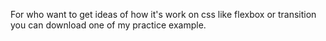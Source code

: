 For who want to get ideas of how it's work on css like flexbox or transition you can download one of my practice example.
